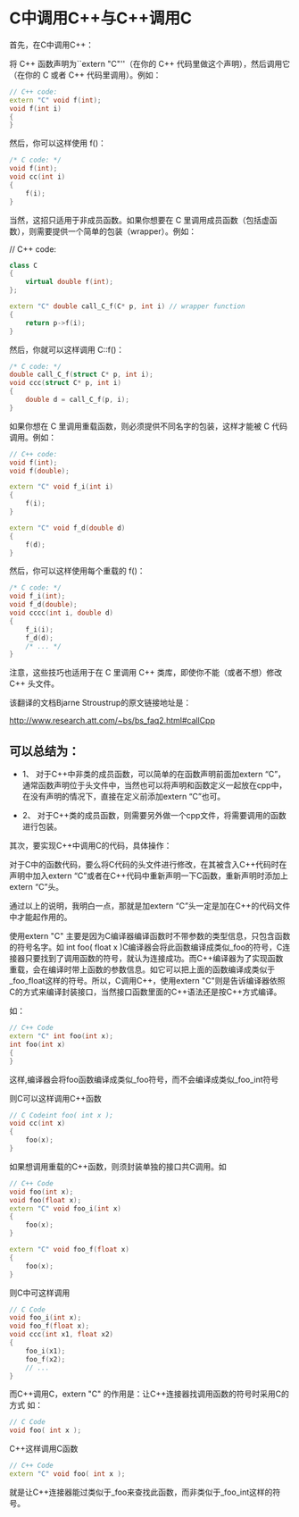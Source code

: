 # C中调用C++与C++调用C


首先，在C中调用C++：

将 C++ 函数声明为``extern "C"''（在你的 C++ 代码里做这个声明），然后调用它（在你的 C 或者 C++ 代码里调用）。例如：

```cpp
// C++ code:  
extern "C" void f(int);  
void f(int i)  
{  
}
```

然后，你可以这样使用 f()：

```cpp
/* C code: */  
void f(int);  
void cc(int i)  
{  
    f(i);  
}  
```

当然，这招只适用于非成员函数。如果你想要在 C 里调用成员函数（包括虚函数），则需要提供一个简单的包装（wrapper）。例如：

// C++ code:

```cpp
class C
{
    virtual double f(int);
};

extern "C" double call_C_f(C* p, int i) // wrapper function
{
    return p->f(i);
}
```

然后，你就可以这样调用 C::f()：

```cpp
/* C code: */
double call_C_f(struct C* p, int i);
void ccc(struct C* p, int i)
{
    double d = call_C_f(p, i);
}
```

如果你想在 C 里调用重载函数，则必须提供不同名字的包装，这样才能被 C 代码调用。例如：


```cpp
// C++ code:
void f(int);
void f(double);

extern "C" void f_i(int i)
{
    f(i);
}

extern "C" void f_d(double d)
{
    f(d);
}
```

然后，你可以这样使用每个重载的 f()：


```cpp
/* C code: */
void f_i(int);
void f_d(double);
void cccc(int i, double d)
{
    f_i(i);
    f_d(d);
    /* ... */
}
```

注意，这些技巧也适用于在 C 里调用 C++ 类库，即使你不能（或者不想）修改 C++ 头文件。

该翻译的文档Bjarne Stroustrup的原文链接地址是：

http://www.research.att.com/~bs/bs_faq2.html#callCpp


## 可以总结为：


- 1、 对于C++中非类的成员函数，可以简单的在函数声明前面加extern “C”，通常函数声明位于头文件中，当然也可以将声明和函数定义一起放在cpp中，在没有声明的情况下，直接在定义前添加extern “C”也可。

- 2、 对于C++类的成员函数，则需要另外做一个cpp文件，将需要调用的函数进行包装。

其次，要实现C++中调用C的代码，具体操作：

对于C中的函数代码，要么将C代码的头文件进行修改，在其被含入C++代码时在声明中加入extern “C”或者在C++代码中重新声明一下C函数，重新声明时添加上extern “C”头。

通过以上的说明，我明白一点，那就是加extern “C”头一定是加在C++的代码文件中才能起作用的。

使用extern "C" 主要是因为C编译器编译函数时不带参数的类型信息，只包含函数的符号名字。如 int foo( float x )C编译器会将此函数编译成类似_foo的符号，C连接器只要找到了调用函数的符号，就认为连接成功。而C++编译器为了实现函数重载，会在编译时带上函数的参数信息。如它可以把上面的函数编译成类似于_foo_float这样的符号。所以，C调用C++，使用extern "C"则是告诉编译器依照C的方式来编译封装接口，当然接口函数里面的C++语法还是按C++方式编译。

如：

```cpp
// C++ Code
extern "C" int foo(int x);
int foo(int x)
{
}
```

这样,编译器会将foo函数编译成类似_foo符号，而不会编译成类似_foo_int符号

则C可以这样调用C++函数

```cpp
// C Codeint foo( int x );
void cc(int x)
{
    foo(x);
}
```

如果想调用重载的C++函数，则须封装单独的接口共C调用。如


```cpp
// C++ Code
void foo(int x);
void foo(float x);
extern "C" void foo_i(int x)
{
    foo(x);
}

extern "C" void foo_f(float x)
{
    foo(x);
}
```

则C中可这样调用

```cpp
// C Code
void foo_i(int x);
void foo_f(float x);
void ccc(int x1, float x2)
{
    foo_i(x1);
    foo_f(x2);
    // ...
}

```
而C++调用C，extern "C" 的作用是：让C++连接器找调用函数的符号时采用C的方式 如：

```cpp
// C Code
void foo( int x );
```

C++这样调用C函数

```cpp
// C++ Code
extern "C" void foo( int x );
```

就是让C++连接器能过类似于_foo来查找此函数，而非类似于_foo_int这样的符号。
